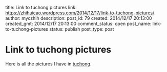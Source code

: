 title: Link to tuchong pictures
link: https://zhihuicao.wordpress.com/2014/12/17/link-to-tuchong-pictures/
author: myczhih
description: 
post_id: 79
created: 2014/12/17 20:13:00
created_gmt: 2014/12/17 20:13:00
comment_status: open
post_name: link-to-tuchong-pictures
status: publish
post_type: post

# Link to tuchong pictures

Here is all the pictures I have in [tuchong](http://vendredi.tuchong.com/).